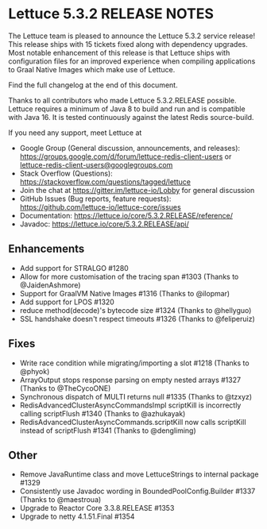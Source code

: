 Lettuce 5.3.2 RELEASE NOTES
===========================

The Lettuce team is pleased to announce the Lettuce 5.3.2 service release! 
This release ships with 15 tickets fixed along with dependency upgrades. 
Most notable enhancement of this release is that Lettuce ships with configuration files for an improved experience when compiling applications to Graal Native Images which make use of Lettuce.
 
Find the full changelog at the end of this document.

Thanks to all contributors who made Lettuce 5.3.2.RELEASE possible.
Lettuce requires a minimum of Java 8 to build and run and is compatible with Java 16. It is tested continuously against the latest Redis source-build.

If you need any support, meet Lettuce at

* Google Group (General discussion, announcements, and releases): https://groups.google.com/d/forum/lettuce-redis-client-users
or lettuce-redis-client-users@googlegroups.com
* Stack Overflow (Questions): https://stackoverflow.com/questions/tagged/lettuce
* Join the chat at https://gitter.im/lettuce-io/Lobby for general discussion
* GitHub Issues (Bug reports, feature requests): https://github.com/lettuce-io/lettuce-core/issues
* Documentation: https://lettuce.io/core/5.3.2.RELEASE/reference/
* Javadoc: https://lettuce.io/core/5.3.2.RELEASE/api/

Enhancements
------------
* Add support for STRALGO #1280
* Allow for more customisation of the tracing span #1303 (Thanks to @JaidenAshmore)
* Support for GraalVM Native Images #1316 (Thanks to @ilopmar)
* Add support for LPOS #1320
* reduce method(decode)'s bytecode size #1324 (Thanks to @hellyguo)
* SSL handshake doesn't respect timeouts #1326 (Thanks to @feliperuiz)

Fixes
-----
* Write race condition while migrating/importing a slot #1218 (Thanks to @phyok)
* ArrayOutput stops response parsing on empty nested arrays #1327 (Thanks to @TheCycoONE)
* Synchronous dispatch of MULTI returns null #1335 (Thanks to @tzxyz)
* RedisAdvancedClusterAsyncCommandsImpl scriptKill is incorrectly calling scriptFlush #1340 (Thanks to @azhukayak)
* RedisAdvancedClusterAsyncCommands.scriptKill now calls scriptKill instead of scriptFlush #1341 (Thanks to @dengliming)

Other
-----
* Remove JavaRuntime class and move LettuceStrings to internal package #1329
* Consistently use Javadoc wording in BoundedPoolConfig.Builder #1337 (Thanks to @maestroua)
* Upgrade to Reactor Core 3.3.8.RELEASE #1353
* Upgrade to netty 4.1.51.Final #1354
